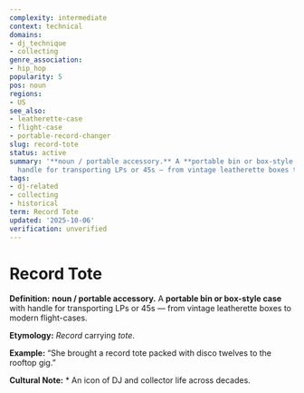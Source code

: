```yaml
---
complexity: intermediate
context: technical
domains:
- dj_technique
- collecting
genre_association:
- hip_hop
popularity: 5
pos: noun
regions:
- US
see_also:
- leatherette-case
- flight-case
- portable-record-changer
slug: record-tote
status: active
summary: '**noun / portable accessory.** A **portable bin or box-style case** with
  handle for transporting LPs or 45s — from vintage leatherette boxes to modern flight-cases.'
tags:
- dj-related
- collecting
- historical
term: Record Tote
updated: '2025-10-06'
verification: unverified
---
```


# Record Tote

**Definition:** **noun / portable accessory.** A **portable bin or box-style case** with handle for transporting LPs or 45s — from vintage leatherette boxes to modern flight-cases.

**Etymology:** *Record* carrying *tote*.

**Example:** “She brought a record tote packed with disco twelves to the rooftop gig.”

**Cultural Note:** * An icon of DJ and collector life across decades.

